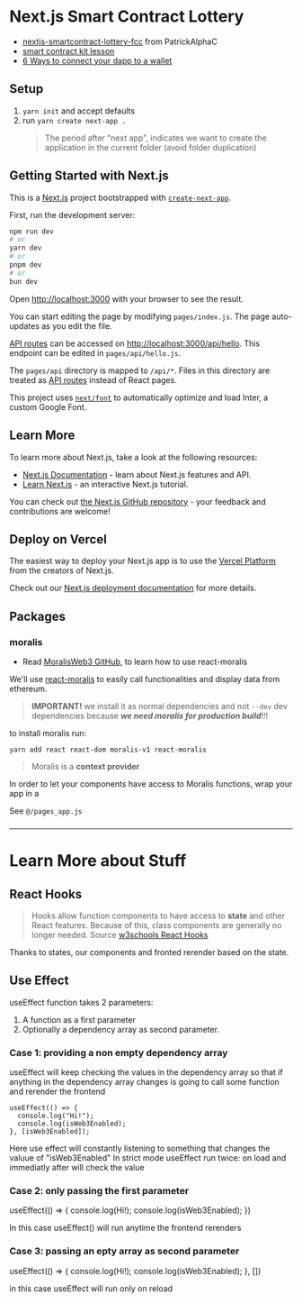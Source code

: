 # Next.js Smart Contract Lottery

- [nextjs-smartcontract-lottery-fcc](https://github.com/PatrickAlphaC/nextjs-smartcontract-lottery-fcc) from PatrickAlphaC
- [smart contract kit lesson](https://github.com/smartcontractkit/full-blockchain-solidity-course-js?tab=readme-ov-file#lesson-10-nextjs-smart-contract-lottery-full-stack--front-end)
- [6 Ways to connect your dapp to a wallet](https://www.youtube.com/watch?v=pdsYCkUWrgQ)

## Setup

1. `yarn init` and accept defaults
2. run `yarn create next-app .`
   > The period after "next app", indicates we want to create the application in the current folder (avoid folder duplication)

## Getting Started with Next.js

This is a [Next.js](https://nextjs.org/) project bootstrapped with [`create-next-app`](https://github.com/vercel/next.js/tree/canary/packages/create-next-app).

First, run the development server:

```bash
npm run dev
# or
yarn dev
# or
pnpm dev
# or
bun dev
```

Open [http://localhost:3000](http://localhost:3000) with your browser to see the result.

You can start editing the page by modifying `pages/index.js`. The page auto-updates as you edit the file.

[API routes](https://nextjs.org/docs/api-routes/introduction) can be accessed on [http://localhost:3000/api/hello](http://localhost:3000/api/hello). This endpoint can be edited in `pages/api/hello.js`.

The `pages/api` directory is mapped to `/api/*`. Files in this directory are treated as [API routes](https://nextjs.org/docs/api-routes/introduction) instead of React pages.

This project uses [`next/font`](https://nextjs.org/docs/basic-features/font-optimization) to automatically optimize and load Inter, a custom Google Font.

## Learn More

To learn more about Next.js, take a look at the following resources:

- [Next.js Documentation](https://nextjs.org/docs) - learn about Next.js features and API.
- [Learn Next.js](https://nextjs.org/learn) - an interactive Next.js tutorial.

You can check out [the Next.js GitHub repository](https://github.com/vercel/next.js/) - your feedback and contributions are welcome!

## Deploy on Vercel

The easiest way to deploy your Next.js app is to use the [Vercel Platform](https://vercel.com/new?utm_medium=default-template&filter=next.js&utm_source=create-next-app&utm_campaign=create-next-app-readme) from the creators of Next.js.

Check out our [Next.js deployment documentation](https://nextjs.org/docs/deployment) for more details.

## Packages

### moralis

- Read [MoralisWeb3 GitHub](https://github.com/MoralisWeb3/react-moralis), to learn how to use react-moralis

We'll use [react-moralis](https://www.npmjs.com/package/react-moralis) to easily call functionalities and display data from ethereum.

> **IMPORTANT!** we install it as normal dependencies and not `--dev` dev dependencies because **_we need moralis for production build_**!!!

to install moralis run:

```
yarn add react react-dom moralis-v1 react-moralis
```

> Moralis is a **context provider**

In order to let your components have access to Moralis functions, wrap your app in a <MoralisProvider />

See `@/pages_app.js`

###

---

# Learn More about Stuff

## React Hooks

> Hooks allow function components to have access to **state** and other React features. Because of this, class components are generally no longer needed. Source [w3schools React Hooks](https://www.w3schools.com/react/react_hooks.asp)

Thanks to states, our components and fronted rerender based on the state.

## Use Effect

useEffect function takes 2 parameters:

1. A function as a first parameter
2. Optionally a dependency array as second parameter.

### Case 1: providing a non empty dependency array

useEffect will keep checking the values in the dependency array so that
if anything in the dependency array changes is going to call some function and rerender the frontend

```
useEffect(() => {
  console.log("Hi!");
  console.log(isWeb3Enabled);
}, [isWeb3Enabled]);

```

Here use effect will constantly listening to something that changes the valuue of "isWeb3Enabled"
In strict mode useEffect run twice: on load and immediatly after will check the value

### Case 2: only passing the first parameter

useEffect(() => {
console.log(Hi!);
console.log(isWeb3Enabled);
})

In this case useEffect() will run anytime the frontend rerenders

### Case 3: passing an epty array as second parameter

useEffect(() => {
console.log(Hi!);
console.log(isWeb3Enabled);
}, [])

in this case useEffect will run only on reload
